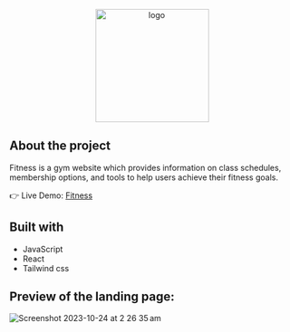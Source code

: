 <p align="center">
<img  alt="logo" width="200px" src="https://github.com/Sonia-Heer/fitness/assets/126872082/bcbae577-692d-4a4b-840d-9751b4287fab"/>
  
</p>


## About the project

Fitness is a gym website which provides information on class schedules, membership options, and tools to help users achieve their fitness goals.

👉 Live Demo: <a href="https://gym-example-website.vercel.app">Fitness</a>

## Built with
- JavaScript
- React
- Tailwind css

## Preview of the landing page:
![Screenshot 2023-10-24 at 2 26 35 am](https://github.com/Sonia-Heer/fitness/assets/126872082/9cef57a9-a6f4-4463-8d09-944f8cdf6dc3)
